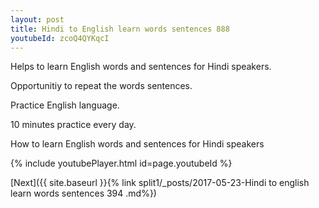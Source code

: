 ```yaml
---
layout: post
title: Hindi to English learn words sentences 888 
youtubeId: zcoQ4QYKqcI
---
```

 
 
Helps to learn English words and sentences for Hindi speakers.

Opportunitiy to repeat the words sentences. 

Practice English language. 
 
10 minutes practice every day. 
 
How to learn English words and sentences for Hindi speakers 
 
{% include youtubePlayer.html id=page.youtubeId %}
 
 
[Next]({{ site.baseurl }}{% link  split1/_posts/2017-05-23-Hindi to english learn words sentences 394 .md%})
 
